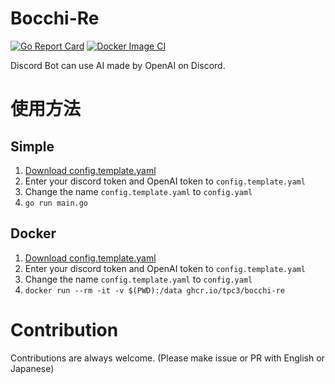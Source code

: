 # Bocchi-Re

[![Go Report Card](https://goreportcard.com/badge/github.com/tpc3/vanilla)](https://goreportcard.com/report/github.com/tpc3/Bocchi-Re)
[![Docker Image CI](https://github.com/tpc3/Vanilla/actions/workflows/docker-image.yml/badge.svg)](https://github.com/tpc3/Bocchi-Re/actions/workflows/docker-image.yml)

Discord Bot can use AI made by OpenAI on Discord.

# 使用方法

## Simple

1. [Download config.template.yaml](https://raw.githubusercontent.com/tpc3/Vanilla/master/config.template.yaml)
2. Enter your discord token and OpenAI token to `config.template.yaml`
3. Change the name `config.template.yaml` to `config.yaml`
4. `go run main.go`

## Docker

1. [Download config.template.yaml](https://raw.githubusercontent.com/tpc3/Vanilla/master/config.template.yaml)
2. Enter your discord token and OpenAI token to `config.template.yaml`
3. Change the name `config.template.yaml` to `config.yaml`
3. `docker run --rm -it -v $(PWD):/data ghcr.io/tpc3/bocchi-re`

# Contribution

Contributions are always welcome. (Please make issue or PR with English or Japanese)
